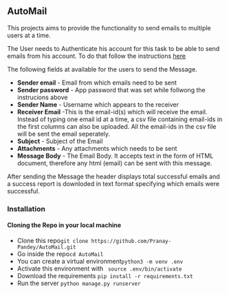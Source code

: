 ## AutoMail

This projects aims to provide the functionality to send emails to multiple users at a time.

The User needs to Authenticate his account for this task to be able to send emails from his account.
To do that follow the instructions <a href="https://www.febooti.com/products/automation-workshop/tutorials/enable-google-app-passwords-for-smtp.html">here </a>

The following fields at available for the users to send the Message.
<ul>
  <li><b>Sender email</b> - Email from which emails need to be sent</li>
  <li><b>Sender password</b> - App password that was set while follwong the instrucions above</li>
  <li><b>Sender Name</b> - Username which appears to the receiver</li>
  <li><b>Receiver Email</b> -This is the email-id(s) which will receive the email.
         Instead of typing one email id at a time, a csv file containing email-ids in the first columns can also be uploaded. 
          All the email-ids in the csv file will be sent the email seperately.</li>
  
  <li><b>Subject</b> - Subject of the Email</li>
  <li><b>Attachments</b> - Any attachments which needs to be sent</li>
  <li><b>Message Body</b> - The Email Body. It accepts text in the form of HTML document, therefore any html (email) can be sent with this
                              message.</li>

  
</ul>

After sending the Message the header displays total successful emails and a success report is downloded in text format specifying which emails were successful.
  
 ### Installation
 
 <b><h4>Cloning the Repo in your local machine</h4></b>
  <ul>
  <li> Clone this repo<code>git clone https://github.com/Pranay-Pandey/AutoMail.git</code></li>
  <li> Go inside the repo<code>cd AutoMail</code> </li>
  <li> You can create a virtual environment<code>python3 -m venv .env</code> </li>
  <li> Activate this environment with <code> source .env/bin/activate</code> </li>
  <li> Download the requirements <code>pip install -r requirements.txt</code></li>
  <li> Run the server <code>python manage.py runserver</code></li>
  </ul>
  
